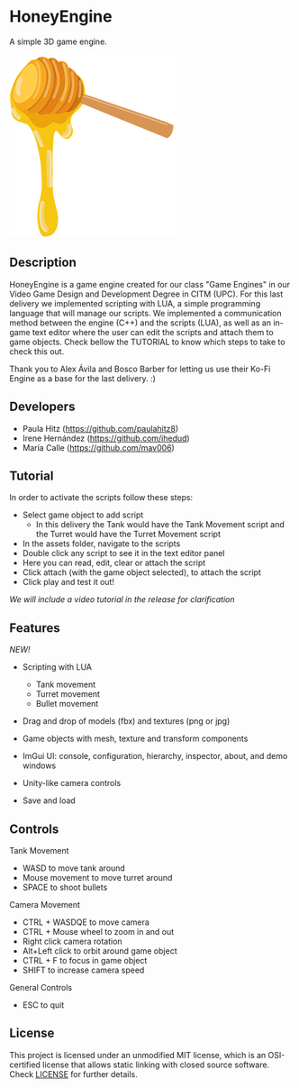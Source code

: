 # HoneyEngine

A simple 3D game engine.

![logo](https://github.com/paulahitz8/HoneyEngine/blob/main/Honey%20Engine/Honey/Assets/Icons/honeyengine_logo.png?raw=true)

## Description

HoneyEngine is a game engine created for our class "Game Engines" in our Video Game Design and Development Degree in CITM (UPC).
For this last delivery we implemented scripting with LUA, a simple programming language that will manage our scripts. We implemented
a communication method between the engine (C++) and the scripts (LUA), as well as an in-game text editor where the user can edit the
scripts and attach them to game objects. Check bellow the TUTORIAL to know which steps to take to check this out.

Thank you to Alex Ávila and Bosco Barber for letting us use their Ko-Fi Engine as a base for the last delivery. :) 
## Developers

- Paula Hitz (https://github.com/paulahitz8)
- Irene Hernández (https://github.com/ihedud)
- María Calle (https://github.com/mav006)

## Tutorial
In order to activate the scripts follow these steps:
- Select game object to add script
	- In this delivery the Tank would have the Tank Movement script and the Turret would have the Turret Movement script
- In the assets folder, navigate to the scripts
- Double click any script to see it in the text editor panel
- Here you can read, edit, clear or attach the script
- Click attach (with the game object selected), to attach the script
- Click play and test it out!

*We will include a video tutorial in the release for clarification*

## Features

*NEW!*
- Scripting with LUA
	- Tank movement
	- Turret movement
	- Bullet movement

- Drag and drop of models (fbx) and textures (png or jpg)
- Game objects with mesh, texture and transform components
- ImGui UI: console, configuration, hierarchy, inspector, about, and demo windows
- Unity-like camera controls
- Save and load

## Controls 

Tank Movement
- WASD to move tank around
- Mouse movement to move turret around
- SPACE to shoot bullets

Camera Movement
- CTRL + WASDQE to move camera
- CTRL + Mouse wheel to zoom in and out
- Right click camera rotation
- Alt+Left click to orbit around game object
- CTRL + F to focus in game object
- SHIFT to increase camera speed


General Controls
- ESC to quit

## License

This project is licensed under an unmodified MIT license, which is an OSI-certified license that allows static linking with closed source software. Check [LICENSE](LICENSE) for further details.